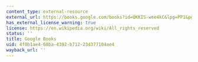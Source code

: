 ```yaml
---
content_type: external-resource
external_url: https://books.google.com/books?id=QKKIS-wee4kC&lpg=PP1&pg=PT237#v=onepage&q&f=false
has_external_license_warning: true
license: https://en.wikipedia.org/wiki/All_rights_reserved
status: ''
title: Google Books
uid: 4f0b1ae4-68ba-4392-b712-234377104ae4
wayback_url: ''
---
```

